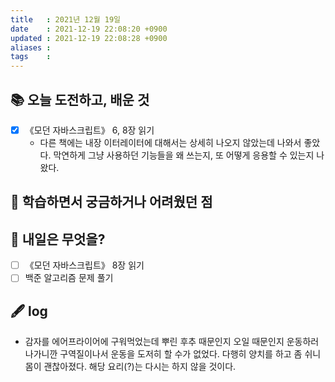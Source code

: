 ```yaml
---
title   : 2021년 12월 19일 
date    : 2021-12-19 22:08:20 +0900
updated : 2021-12-19 22:08:28 +0900
aliases : 
tags    : 
---
```

## 📚 오늘 도전하고, 배운 것
- [x] 《모던 자바스크립트》 6, 8장 읽기 
	- 다른 책에는 내장 이터레이터에 대해서는 상세히 나오지 않았는데 나와서 좋았다. 막연하게 그냥 사용하던 기능들을 왜 쓰는지, 또 어떻게 응용할 수 있는지 나왔다.

## 🤔 학습하면서 궁금하거나 어려웠던 점 

## 🌅 내일은 무엇을?
- [ ] 《모던 자바스크립트》 8장 읽기 
- [ ] 백준 알고리즘 문제 풀기

## 🖋 log
- 감자를 에어프라이어에 구워먹었는데 뿌린 후추 때문인지 오일 때문인지 운동하러 나가니깐 구역질이나서 운동을 도저히 할 수가 없었다. 다행히 양치를 하고 좀 쉬니 몸이 괜찮아졌다. 해당 요리(?)는 다시는 하지 않을 것이다. 

